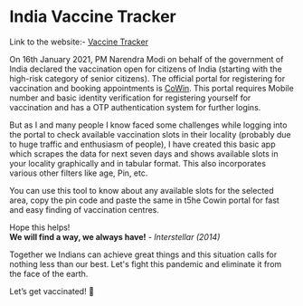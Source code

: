 # India Vaccine Tracker

Link to the website:- [Vaccine Tracker](https://vaccine-tracker-india.herokuapp.com/)

On 16th January 2021, PM Narendra Modi on behalf of the government of India declared the vaccination open for citizens of India (starting with the high-risk category of senior citizens). The official portal for registering for vaccination and booking appointments is [CoWin](https://www.cowin.gov.in/home). This portal requires Mobile number and basic identity verification for registering yourself for vaccination and has a OTP authentication system for further logins.

But as I and many people I know faced some challenges while logging into the portal to check available vaccination slots in their locality (probably due to huge traffic and enthusiasm of people), I have created this basic app which scrapes the data for next seven days and shows available slots in your locality graphically and in tabular format. This also incorporates various other filters like age, Pin, etc.

You can use this tool to know about any available slots for the selected area, copy the pin code and paste the same in t5he Cowin portal for fast and easy finding of vaccination centres.

Hope this helps!  
**We will find a way, we always have!** - *Interstellar (2014)*  

Together we Indians can achieve great things and this situation calls for nothing less than our best. Let's fight this pandemic and eliminate it from the face of the earth.

Let’s get vaccinated! :syringe:
